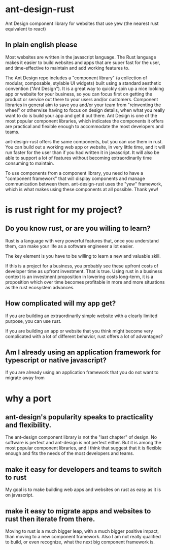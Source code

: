 # ant-design-rust

Ant Design component library for websites that use yew (the nearest rust equivalent to react)

## In plain english please

Most websites are written in the javascript language. The Rust language makes it easier to build websites and apps that are super fast for the user, and time-effective to maintain and add working features to.

The Ant Design repo includes a "component library" (a collection of modular, composable, stylable UI widgets) built using a standard aesthetic convention ("Ant Design"). It is a great way to quickly spin up a nice looking app or website for your business, so you can focus first on getting the product or service out there to your users and/or customers. Component libraries in general aim to save you and/or your team from "reinventing the wheel" or otherwise having to focus on design details, when what you really want to do is build your app and get it out there. Ant Design is one of the most popular component libraries, which indicates the components it offers are practical and flexible enough to accommodate the most developers and teams.

ant-design-rust offers the same components, but you can use them in rust. You can build out a working web app or website, in very little time, and it will run faster for the user than if you had written it in javascript. It will also be able to support a lot of features without becoming extraordinarily time consuming to maintain.

To use components from a component library, you need to have a "component framework" that will display components and manage communication between them. ant-design-rust uses the "yew" framework, which is what makes using these components at all possible. Thank yew!

# is rust right for my project?

## Do you know rust, or are you willing to learn?

Rust is a language with very powerful features that, once you understand them, can make your life as a software engineeer a lot easier.

The key element is you have to be willing to learn a new and valuable skill.

If this is a project for a business, you probably see these upfront costs of developer time as upfront investment. That is true. Using rust in a business context is an investment proposition in lowering costs long-term, it is a proposition which over time becomes profitable in more and more situations as the rust ecosystem advances.

## How complicated will my app get?

If you are building an extraordinarily simple website with a clearly limited purpose, you can use rust.

If you are building an app or website that you think might become very complicated with a lot of different behavior, rust offers a lot of advantages?

## Am I already using an application framework for typescript or native javascript?

If you are already using an application framework that you do not want to migrate away from

# why a port

## ant-design's popularity speaks to practicality and flexibility.

The ant-design component library is not the "last chapter" of design. No software is perfect and ant-design is not perfect either. But it is among the most popular component libraries, and I think that suggest that it is flexible enough and fits the needs of the most developers and teams.

## make it easy for developers and teams to switch to rust

My goal is to make building web apps and websites on rust as easy as it is on javascript.

## make it easy to migrate apps and websites to rust then iterate from there.

Moving to rust is a much bigger leap, with a much bigger positive impact, than moving to a new component framework. Also I am not really qualified to build, or even recognize, what the next big component framework is.
